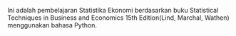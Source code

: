 Ini adalah pembelajaran Statistika Ekonomi berdasarkan buku Statistical Techniques in Business and Economics 15th Edition(Lind, Marchal, Wathen) menggunakan bahasa Python.
